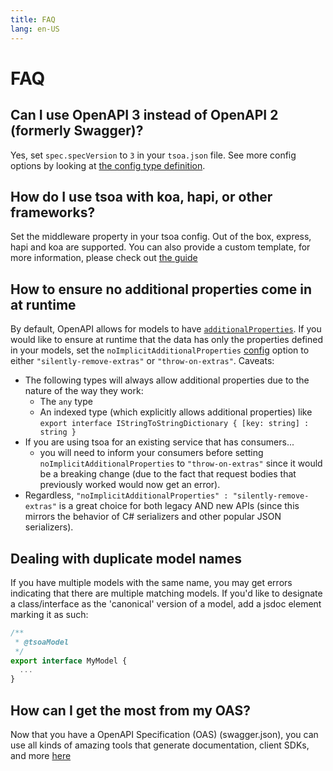 ```yaml
---
title: FAQ
lang: en-US
---
```


# FAQ

## Can I use OpenAPI 3 instead of OpenAPI 2 (formerly Swagger)?

Yes, set `spec.specVersion` to `3` in your `tsoa.json` file. See more config options by looking at [the config type definition](https://github.com/lukeautry/tsoa/blob/master/src/config.ts).

## How do I use tsoa with koa, hapi, or other frameworks?

Set the middleware property in your tsoa config. Out of the box, express, hapi and koa are supported.
You can also provide a custom template, for more information, please check out [the guide](./templates.md)

## How to ensure no additional properties come in at runtime

By default, OpenAPI allows for models to have [`additionalProperties`](https://swagger.io/docs/specification/data-models/dictionaries/). If you would like to ensure at runtime that the data has only the properties defined in your models, set the `noImplicitAdditionalProperties` [config](https://github.com/lukeautry/tsoa/blob/master/src/config.ts) option to either `"silently-remove-extras"` or `"throw-on-extras"`.
Caveats:

- The following types will always allow additional properties due to the nature of the way they work:
  - The `any` type
  - An indexed type (which explicitly allows additional properties) like `export interface IStringToStringDictionary { [key: string] : string }`
- If you are using tsoa for an existing service that has consumers...
  - you will need to inform your consumers before setting `noImplicitAdditionalProperties` to `"throw-on-extras"` since it would be a breaking change (due to the fact that request bodies that previously worked would now get an error).
- Regardless, `"noImplicitAdditionalProperties" : "silently-remove-extras"` is a great choice for both legacy AND new APIs (since this mirrors the behavior of C# serializers and other popular JSON serializers).

## Dealing with duplicate model names

If you have multiple models with the same name, you may get errors indicating that there are multiple matching models. If you'd like to designate a class/interface as the 'canonical' version of a model, add a jsdoc element marking it as such:

```ts
/**
 * @tsoaModel
 */
export interface MyModel {
  ...
}
```

## How can I get the most from my OAS?

Now that you have a OpenAPI Specification (OAS) (swagger.json), you can use all kinds of amazing tools that generate documentation, client SDKs, and more [here](http://openapi.tools//)

